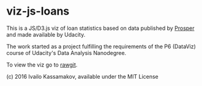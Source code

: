 # viz-js-loans

This is a JS/D3.js viz of loan statistics based on data published by [Prosper](www.prosper.com) and made available by Udacity.

The work started as a project fulfilling the requirements of the P6 (DataViz) course of Udacity's Data Analysis Nanodegree.

To view the viz go to [rawgit](https://rawgit.com/ihkihk/viz-js-loans/master/index.html).

(c) 2016 Ivailo Kassamakov, available under the MIT License
